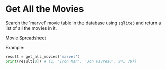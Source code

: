 # Get All the Movies

Search the 'marvel' movie table in the database using `sqlite3` and return a list of all the movies in it.  

[Movie Spreadsheet](https://docs.google.com/spreadsheets/d/177aVH1m4kliVPFeZyL_M49xFu1nTlAj29xmZgDQ045Q/edit?usp=sharing)

Example:

```python
result = get_all_movies('marvel')
print(result[0]) # (1, 'Iron Man', 'Jon Favreau', 94, 79))
```
